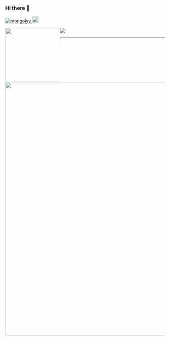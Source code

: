 ### Hi there 👋

<p>
  <a href="https://github.com/mongolyy/mongolyy/">
    <img src="https://komarev.com/ghpvc/?username=mongolyy" alt="mongolyy" />
  </a>
  <a href="http://twitter.com/mongolyy">
    <img height="20" src="https://img.shields.io/twitter/follow/mongolyy?label=Twitter&logo=twitter&style=flat" />
  </a>
</p>

<div>
  <img height="170" align="left" src="https://github-readme-stats.vercel.app/api?username=mongolyy&count_private=true&include_all_commits=true" />
  <img src="https://github-readme-stats.vercel.app/api/top-langs/?username=mongolyy&layout=compact" />
</div>

---

<a href="https://github.com/ryo-ma/github-profile-trophy">
  <img width=800 src="https://github-profile-trophy.vercel.app/?username=mongolyy&column=8&no-frame=true"/>
</a>
